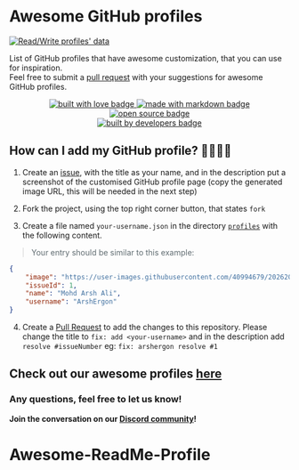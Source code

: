 # Awesome GitHub profiles

[![Read/Write profiles' data](https://github.com/OnCampus-Community/awesome-github-profiles/actions/workflows/main.yml/badge.svg)](https://github.com/OnCampus-Community/awesome-github-profiles/actions/workflows/main.yml)

List of GitHub profiles that have awesome customization, that you can use for inspiration.\
Feel free to submit a [pull request](https://github.com/OnCampus-Community/awesome-github-profiles/pulls) with your suggestions for awesome GitHub profiles.

<p align="center">
  <a href="https://github.com/OnCampus-Community" target="_blank" rel="noopener noreferrer">
    <img src="https://forthebadge.com/images/badges/built-with-love.svg" alt="built with love badge" />
 </a>
  <a href="https://github.com/OnCampus-Community" target="_blank" rel="noopener noreferrer">
    <img src="https://forthebadge.com/images/badges/made-with-markdown.svg" alt="made with markdown badge" />
 </a>
  <a href="https://github.com/OnCampus-Community" target="_blank" rel="noopener noreferrer">
    <img src="https://forthebadge.com/images/badges/open-source.svg" alt="open source badge" />
 </a>
 <br />
  <a href="https://github.com/OnCampus-Community" target="_blank" rel="noopener noreferrer">
    <img src="https://forthebadge.com/images/badges/built-by-developers.svg" alt="built by developers badge" />
 </a>
</p>

## How can I add my GitHub profile? 🤷‍♀️🤷‍♂️

1. Create an [issue](https://github.com/OnCampus-Community/Awesome-ReadMe-Profile//issues), with the title as your name, and in the description put a screenshot of the customised GitHub profile page (copy the generated image URL, this will be needed in the next step)

2. Fork the project, using the top right corner button, that states `fork`

3. Create a file named `your-username.json` in the directory [`profiles`](/profiles) with the following content.

> <span style="color: #606c71">Your entry should be similar to this example:</span>

```json
{
    "image": "https://user-images.githubusercontent.com/40994679/202620090-74f8b8e3-3282-4b5f-b77e-96536a8a8938.png",
    "issueId": 1,
    "name": "Mohd Arsh Ali",
    "username": "ArshErgon"
}
```

4. Create a [Pull Request](https://github.com/OnCampus-Community/Awesome-ReadMe-Profile/pulls) to add the changes to this repository. Please change the title to `fix: add <your-username>` and in the description add `resolve #issueNumber` eg: ```fix: arshergon resolve #1```


## Check out our awesome profiles [here](profiles.md)

### Any questions, feel free to let us know!

**Join the conversation on our [Discord community](https://discord.gg/rBnYwJC5)!**

# Awesome-ReadMe-Profile
